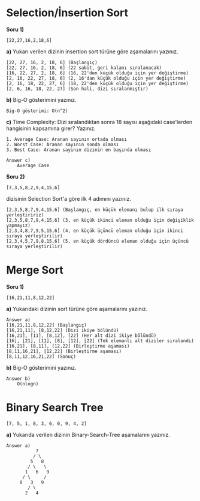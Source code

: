 # Selection/İnsertion Sort
**Soru 1)**
```
[22,27,16,2,18,6]
```
**a)** Yukarı verilen dizinin insertion sort türüne göre aşamalarını yazınız.
 ```
[22, 27, 16, 2, 18, 6] (Başlangıç)
[22, 27, 16, 2, 18, 6] (22 sabit, geri kalanı sıralanacak)
[16, 22, 27, 2, 18, 6] (16, 22'den küçük olduğu için yer değiştirme)
[2, 16, 22, 27, 18, 6] (2, 16'dan küçük olduğu için yer değiştirme)
[2, 16, 18, 22, 27, 6] (18, 22'den küçük olduğu için yer değiştirme)
[2, 6, 16, 18, 22, 27] (Son hali, dizi sıralanmıştır)
 ```

**b)** Big-O gösterimini yazınız.
```
Big-O gösterimi: O(n^2)
```

**c)** Time Complexity: Dizi sıralandıktan sonra 18 sayısı aşağıdaki case'lerden hangisinin kapsamına girer? Yazınız.
```
1. Average Case: Aranan sayının ortada olması
2. Worst Case: Aranan sayının sonda olması
3. Best Case: Aranan sayının dizinin en başında olması
```
```
Answer c)
    Average Case
```

**Soru 2)**
```
[7,3,5,8,2,9,4,15,6]
```
dizisinin Selection Sort'a göre ilk 4 adımını yazınız.
``` 
[2,3,5,8,7,9,4,15,6] (Başlangıç, en küçük elemanı bulup ilk sıraya yerleştiririz)
[2,3,5,8,7,9,4,15,6] (3, en küçük ikinci eleman olduğu için değişiklik yapmayız)
[2,3,4,8,7,9,5,15,6] (4, en küçük üçüncü eleman olduğu için ikinci sıraya yerleştirilir)
[2,3,4,5,7,9,8,15,6] (5, en küçük dördüncü eleman olduğu için üçüncü sıraya yerleştirilir)
```
# Merge Sort

**Soru 1)** 
```
[16,21,11,8,12,22]
```
**a)** Yukarıdaki dizinin sort türüne göre aşamalarını yazınız.
```
Answer a) 
[16,21,11,8,12,22] (Başlangıç)
[16,21,11], [8,12,22] (Dizi ikiye bölündü)
[16,21], [11], [8,12], [22] (Her alt dizi ikiye bölündü)
[16], [21], [11], [8], [12], [22] (Tek elemanlı alt diziler sıralandı)
[16,21], [8,11], [12,22] (Birleştirme aşaması)
[8,11,16,21], [12,22] (Birleştirme aşaması)
[8,11,12,16,21,22] (Sonuç)
```

**b)** Big-O gösterimini yazınız.

```
Answer b)
    O(nlogn)
```
# Binary Search Tree
```
[7, 5, 1, 8, 3, 6, 0, 9, 4, 2]
```
**a)** Yukarıda verilen dizinin Binary-Search-Tree aşamalarını yazınız.

```
Answer a)
           7
          / \
         5   8
        / \   \
       1   6   9
      / \     /
     0   3   9
        / \
       2   4

```
